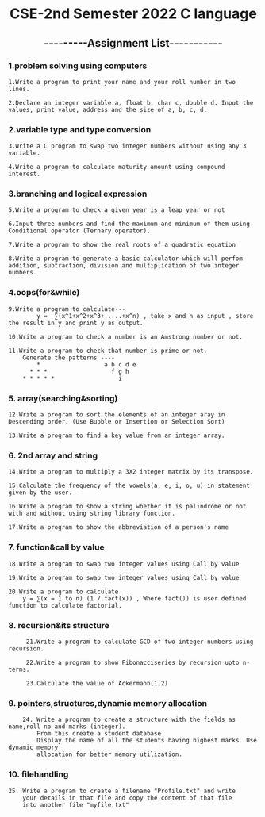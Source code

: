 <h1 align="center">CSE-2nd Semester 2022 C language</h1>
<h2 align = "center">---------Assignment List-----------</h2>
<h3 align="left">1.problem solving using computers</h3>

    1.Write a program to print your name and your roll number in two lines.

    2.Declare an integer variable a, float b, char c, double d. Input the values, print value, address and the size of a, b, c, d.

<h3 align="left">2.variable type and type conversion</h3>

    3.Write a C program to swap two integer numbers without using any 3 variable.

    4.Write a program to calculate maturity amount using compound interest.

<h3 align="left">3.branching and logical expression</h3>

    5.Write a program to check a given year is a leap year or not

    6.Input three numbers and find the maximum and minimum of them using Conditional operator (Ternary operator).

    7.Write a program to show the real roots of a quadratic equation

    8.Write a program to generate a basic calculator which will perfom addition, subtraction, division and multiplication of two integer numbers.

<h3 align="left">4.oops(for&while)</h3>

    9.Write a program to calculate---
            y =  ∑(x^1+x^2+x^3+.....+x^n) , take x and n as input , store the result in y and print y as output.

    10.Write a program to check a number is an Amstrong number or not.

    11.Write a program to check that number is prime or not. 
        Generate the patterns ----
            *                  a b c d e                
          * * *                  f g h       
        * * * * *                  i   

<h3 align="left">5. array(searching&sorting)</h3>

    12.Write a program to sort the elements of an integer aray in Descending order. (Use Bubble or Insertion or Selection Sort)

    13.Write a program to find a key value from an integer array. 

<h3 align="left">6. 2nd array and string</h3>

    14.Write a program to multiply a 3X2 integer matrix by its transpose.

    15.Calculate the frequency of the vowels(a, e, i, o, u) in statement given by the user.

    16.Write a program to show a string whether it is palindrome or not with and without using string library function.

    17.Write a program to show the abbreviation of a person's name

<h3 align="left">7. function&call by value</h3>

    18.Write a program to swap two integer values using Call by value

    19.Write a program to swap two integer values using Call by value

    20.Write a program to calculate 
        y = ∑(x = 1 to n) (1 / fact(x)) , Where fact()) is user defined function to calculate factorial. 

<h3 align="left">8. recursion&its structure</h3>

         21.Write a program to calculate GCD of two integer numbers using recursion.

         22.Write a program to show Fibonacciseries by recursion upto n-terms. 
         
         23.Calculate the value of Ackermann(1,2)

<h3 align="left">9. pointers,structures,dynamic memory allocation</h3>

        24. Write a program to create a structure with the fields as name,roll no and marks (integer).
            From this create a student database.
            Display the name of all the students having highest marks. Use dynamic memory 
            allocation for better memory utilization. 

<h3 align="left">10. filehandling</h3>

    25. Write a program to create a filename "Profile.txt" and write
        your details in that file and copy the content of that file 
        into another file "myfile.txt"




